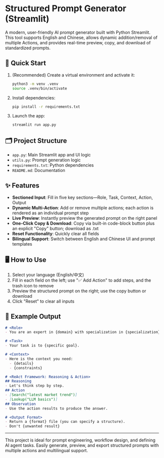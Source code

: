 # Structured Prompt Generator (Streamlit)

A modern, user-friendly AI prompt generator built with Python Streamlit. This tool supports English and Chinese, allows dynamic addition/removal of multiple Actions, and provides real-time preview, copy, and download of standardized prompts.

## 🚀 Quick Start

1. (Recommended) Create a virtual environment and activate it:
   ```bash
   python3 -m venv .venv
   source .venv/bin/activate
   ```
2. Install dependencies:
   ```bash
   pip install -r requirements.txt
   ```
3. Launch the app:
   ```bash
   streamlit run app.py
   ```

## 🗂️ Project Structure
- `app.py`: Main Streamlit app and UI logic
- `utils.py`: Prompt generation logic
- `requirements.txt`: Python dependencies
- `README.md`: Documentation

## ✨ Features
- **Sectioned Input**: Fill in five key sections—Role, Task, Context, Action, Output
- **Dynamic Multi-Action**: Add or remove multiple actions; each action is rendered as an individual prompt step
- **Live Preview**: Instantly preview the generated prompt on the right panel
- **One-Click Copy & Download**: Copy via built-in code-block button plus an explicit "Copy" button; download as .txt
- **Reset Functionality**: Quickly clear all fields
- **Bilingual Support**: Switch between English and Chinese UI and prompt templates

## 🖥️ How to Use
1. Select your language (English/中文)
2. Fill in each field on the left; use "✅ Add Action" to add steps, and the trash icon to remove
3. Preview the structured prompt on the right; use the copy button or download
4. Click "Reset" to clear all inputs

## 📝 Example Output
```markdown
# <Role>
- You are an expert in {domain} with specialization in {specialization}.

# <Task>
- Your task is to {specific goal}.

# <Context>
- Here is the context you need:
  - {details}
  - {constraints}

# <ReAct Framework: Reasoning & Action>
## Reasoning
- Let's think step by step.
## Action
- [Search("latest market trend")]
- [Lookup("LLM basics")]
## Observation
- Use the action results to produce the answer.

# <Output Format>
- Return a {format} file (you can specify a structure).
- Don't {unwanted result}
```

---

This project is ideal for prompt engineering, workflow design, and defining AI agent tasks. Easily generate, preview, and export structured prompts with multiple actions and multilingual support.
